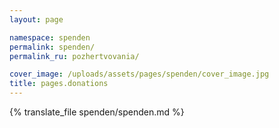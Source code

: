 ```yaml
---
layout: page

namespace: spenden
permalink: spenden/
permalink_ru: pozhertvovania/

cover_image: /uploads/assets/pages/spenden/cover_image.jpg
title: pages.donations
---
```

{% translate_file spenden/spenden.md %}
